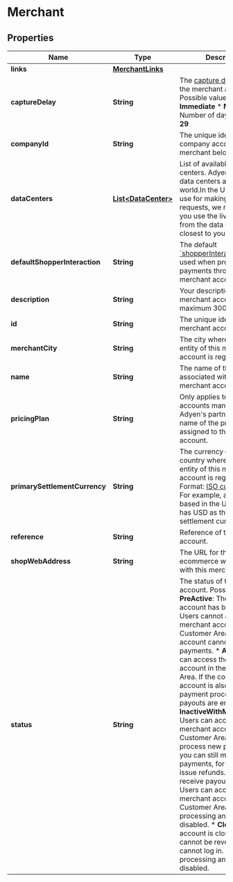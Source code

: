 

# Merchant


## Properties

| Name | Type | Description | Notes |
|------------ | ------------- | ------------- | -------------|
|**links** | [**MerchantLinks**](MerchantLinks.md) |  |  [optional] |
|**captureDelay** | **String** | The [capture delay](https://docs.adyen.com/online-payments/capture#capture-delay) set for the merchant account.  Possible values: * **Immediate** * **Manual** * Number of days from **1** to **29** |  [optional] |
|**companyId** | **String** | The unique identifier of the company account this merchant belongs to |  [optional] |
|**dataCenters** | [**List&lt;DataCenter&gt;**](DataCenter.md) | List of available data centers.  Adyen has several data centers around the world.In the URL that you use for making API requests, we recommend you use the live URL prefix from the data center closest to your shoppers. |  [optional] |
|**defaultShopperInteraction** | **String** | The default [&#x60;shopperInteraction&#x60;](https://docs.adyen.com/api-explorer/#/CheckoutService/v68/post/payments__reqParam_shopperInteraction) value used when processing payments through this merchant account. |  [optional] |
|**description** | **String** | Your description for the merchant account, maximum 300 characters |  [optional] |
|**id** | **String** | The unique identifier of the merchant account. |  [optional] |
|**merchantCity** | **String** | The city where the legal entity of this merchant account is registered. |  [optional] |
|**name** | **String** | The name of the legal entity associated with the merchant account. |  [optional] |
|**pricingPlan** | **String** | Only applies to merchant accounts managed by Adyen&#39;s partners. The name of the pricing plan assigned to the merchant account. |  [optional] |
|**primarySettlementCurrency** | **String** | The currency of the country where the legal entity of this merchant account is registered. Format: [ISO currency code](https://docs.adyen.com/development-resources/currency-codes). For example, a legal entity based in the United States has USD as the primary settlement currency. |  [optional] |
|**reference** | **String** | Reference of the merchant account. |  [optional] |
|**shopWebAddress** | **String** | The URL for the ecommerce website used with this merchant account. |  [optional] |
|**status** | **String** | The status of the merchant account.  Possible values:  * **PreActive**: The merchant account has been created. Users cannot access the merchant account in the Customer Area. The account cannot process payments. * **Active**: Users can access the merchant account in the Customer Area. If the company account is also **Active**, then payment processing and payouts are enabled. * **InactiveWithModifications**: Users can access the merchant account in the Customer Area. You cannot process new payments but you can still modify payments, for example issue refunds. You can still receive payouts. * **Inactive**: Users can access the merchant account in the Customer Area. Payment processing and payouts are disabled. * **Closed**: The account is closed and this cannot be reversed. Users cannot log in. Payment processing and payouts are disabled. |  [optional] |



